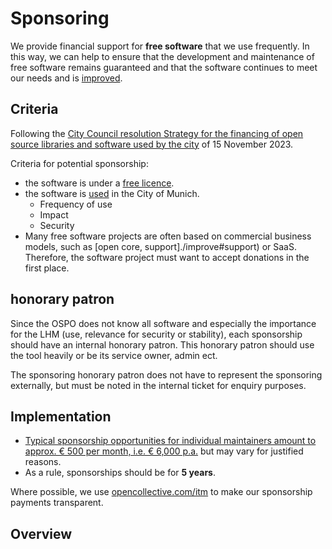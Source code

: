 <script setup>
import TagTile from "./.vitepress/components/TagTile.vue";
</script>

# Sponsoring

We provide financial support for __free software__ that we use frequently.
In this way, we can help to ensure that the development and maintenance of free software remains guaranteed and that the software continues to meet our needs and is [improved](/en/improve).


## Criteria

Following the [City Council resolution Strategy for the financing of open source libraries and software used by the city](https://risi.muenchen.de/risi/sitzungsvorlage/detail/8013996) of 15 November 2023.

Criteria for potential sponsorship:

* the software is under a [free licence](/en/licenses).
* the software is [used](/en/use) in the City of Munich.
  * Frequency of use
  * Impact
  * Security
* Many free software projects are often based on commercial business models, such as [open core, support]./improve#support) or SaaS.
Therefore, the software project must want to accept donations in the first place.


## honorary patron

Since the OSPO does not know all software and especially the importance for the LHM (use, relevance for security or stability), each sponsorship should have an internal honorary patron.
This honorary patron should use the tool heavily or be its service owner, admin ect.

The sponsoring honorary patron does not have to represent the sponsoring externally, but must be noted in the internal ticket for enquiry purposes.

## Implementation

* [Typical sponsorship opportunities for individual maintainers amount to approx. € 500 per month, i.e. € 6,000 p.a.](https://risi.muenchen.de/risi/sitzungsvorlage/detail/8013996) but may vary for justified reasons.
* As a rule, sponsorships should be for __5 years__.

Where possible, we use [opencollective.com/itm](https://opencollective.com/itm) to make our sponsorship payments transparent.

## Overview

<TagTile
:available-tags="['sponsor']"
show-tags
show-excerpt
/>
